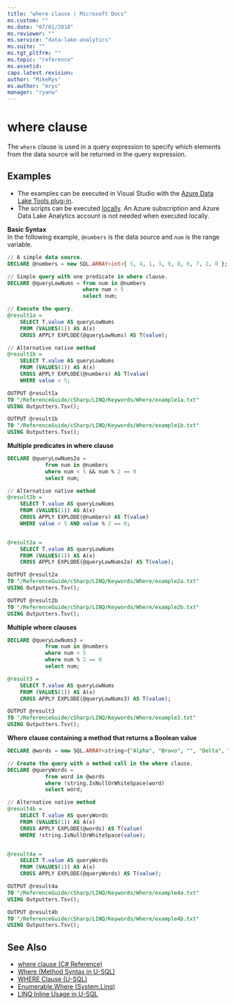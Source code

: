 ```yaml
---
title: "where clause | Microsoft Docs"
ms.custom: ""
ms.date: "07/01/2018"
ms.reviewer: ""
ms.service: "data-lake-analytics"
ms.suite: ""
ms.tgt_pltfrm: ""
ms.topic: "reference"
ms.assetid: 
caps.latest.revision: 
author: "MikeRys"
ms.author: "mrys"
manager: "ryanw"
---
```


# where clause
The `where` clause is used in a query expression to specify which elements from the data source will be returned in the query expression.

## Examples
- The examples can be executed in Visual Studio with the [Azure Data Lake Tools plug-in](https://www.microsoft.com/download/details.aspx?id=49504).  
- The scripts can be executed [locally](https://docs.microsoft.com/azure/data-lake-analytics/data-lake-analytics-data-lake-tools-get-started#run-u-sql-locally).  An Azure subscription and Azure Data Lake Analytics account is not needed when executed locally.

**Basic Syntax**  
In the following example, `@numbers` is the data source and `num` is the range variable. 
```sql
// A simple data source.
DECLARE @numbers = new SQL.ARRAY<int>{ 5, 4, 1, 3, 9, 8, 6, 7, 2, 0 };

// Simple query with one predicate in where clause.
DECLARE @queryLowNums = from num in @numbers
                        where num < 5
                        select num;

// Execute the query.
@result1a = 
    SELECT T.value AS queryLowNums
    FROM (VALUES(1)) AS A(x)
    CROSS APPLY EXPLODE(@queryLowNums) AS T(value);

// Alternative native method
@result1b = 
    SELECT T.value AS queryLowNums
    FROM (VALUES(1)) AS A(x)
    CROSS APPLY EXPLODE(@numbers) AS T(value)
    WHERE value < 5;

OUTPUT @result1a
TO "/ReferenceGuide/cSharp/LINQ/Keywords/Where/example1a.txt"
USING Outputters.Tsv();

OUTPUT @result1b
TO "/ReferenceGuide/cSharp/LINQ/Keywords/Where/example1b.txt"
USING Outputters.Tsv();
```

**Multiple predicates in where clause**  
```sql
DECLARE @queryLowNums2a =
            from num in @numbers
            where num < 5 && num % 2 == 0
            select num;

// Alternative native method
@result2b = 
    SELECT T.value AS queryLowNums
    FROM (VALUES(1)) AS A(x)
    CROSS APPLY EXPLODE(@numbers) AS T(value)
    WHERE value < 5 AND value % 2 == 0;


@result2a = 
    SELECT T.value AS queryLowNums
    FROM (VALUES(1)) AS A(x)
    CROSS APPLY EXPLODE(@queryLowNums2a) AS T(value);

OUTPUT @result2a
TO "/ReferenceGuide/cSharp/LINQ/Keywords/Where/example2a.txt"
USING Outputters.Tsv();

OUTPUT @result2b
TO "/ReferenceGuide/cSharp/LINQ/Keywords/Where/example2b.txt"
USING Outputters.Tsv();
```


**Multiple where clauses**  
```sql
DECLARE @queryLowNums3 =
            from num in @numbers
            where num < 5 
            where num % 2 == 0
            select num;

@result3 = 
    SELECT T.value AS queryLowNums
    FROM (VALUES(1)) AS A(x)
    CROSS APPLY EXPLODE(@queryLowNums3) AS T(value);

OUTPUT @result3
TO "/ReferenceGuide/cSharp/LINQ/Keywords/Where/example3.txt"
USING Outputters.Tsv();
```

**Where clause containing a method that returns a Boolean value**
```sql
DECLARE @words = new SQL.ARRAY<string>{"Alpha", "Bravo", "", "Delta", "Echo"};

// Create the query with a method call in the where clause.
DECLARE @queryWords =
            from word in @words
            where !string.IsNullOrWhiteSpace(word)
            select word;

// Alternative native method
@result4b = 
    SELECT T.value AS queryWords
    FROM (VALUES(1)) AS A(x)
    CROSS APPLY EXPLODE(@words) AS T(value)
    WHERE !string.IsNullOrWhiteSpace(value);


@result4a = 
    SELECT T.value AS queryWords
    FROM (VALUES(1)) AS A(x)
    CROSS APPLY EXPLODE(@queryWords) AS T(value);

OUTPUT @result4a
TO "/ReferenceGuide/cSharp/LINQ/Keywords/Where/example4a.txt"
USING Outputters.Tsv();

OUTPUT @result4b
TO "/ReferenceGuide/cSharp/LINQ/Keywords/Where/example4b.txt"
USING Outputters.Tsv();
```


## See Also
* [where clause (C# Reference)](https://docs.microsoft.com/dotnet/csharp/language-reference/keywords/where-clause)
* [Where (Method Syntax in U-SQL)](where-method-syntax-in-u-sql.md)
* [WHERE Clause (U-SQL)](where-clause-u-sql.md)
* [Enumerable.Where (System.Linq)](https://docs.microsoft.com/dotnet/api/system.linq.enumerable.where)
* [LINQ Inline Usage in U-SQL](linq-inline-usage-in-u-sql.md)